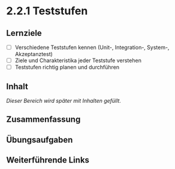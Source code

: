 # 2.2.1 Teststufen

## Lernziele

- [ ] Verschiedene Teststufen kennen (Unit-, Integration-, System-, Akzeptanztest)
- [ ] Ziele und Charakteristika jeder Teststufe verstehen
- [ ] Teststufen richtig planen und durchführen

## Inhalt

_Dieser Bereich wird später mit Inhalten gefüllt._

## Zusammenfassung

## Übungsaufgaben

## Weiterführende Links
